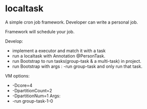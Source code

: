 # localtask
A simple cron job framework. Developer can write a personal job.

Framework will schedule your job.

Develop:
 * implement a executor and match it with a task
 * run a localtask with Annotation @PersonTask.
 * run Bootstrap to run tasks(group-task & a multi-task) in project.
 * run Bootstrap with args : -run group-task and only run that task.

VM options:
 * -Dcore=4
 * -DpartitionCount=2
 * -DpartitionNum=1
Args:
 * -run group-task-1-0